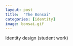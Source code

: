 ```yaml
---
layout: post
title:  "The Bonsai"
categories: [identity]
image: bonsai.gif
---
```


Identity design (student work)